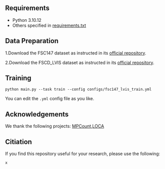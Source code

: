 
## Requirements
* Python 3.10.12
* Others specified in [requirements.txt](requirements.txt)

## Data Preparation
1.Download the FSC147 dataset as instructed in its [official repository](https://github.com/cvlab-stonybrook/LearningToCountEverything).

2.Download the FSCD_LVIS dataset as instructed in its [official repository](https://github.com/VinAIResearch/Counting-DETR).

## Training
```
python main.py --task train --config configs/fsc147_lvis_train.yml
```
You can edit the `.yml` config file as you like.

## Acknowledgements
We thank the following projects: [MPCount](https://github.com/Shimmer93/MPCount),[LOCA](https://github.com/djukicn/loca)

## Citiation
If you find this repository useful for your research, please use the following:

```
x
```
